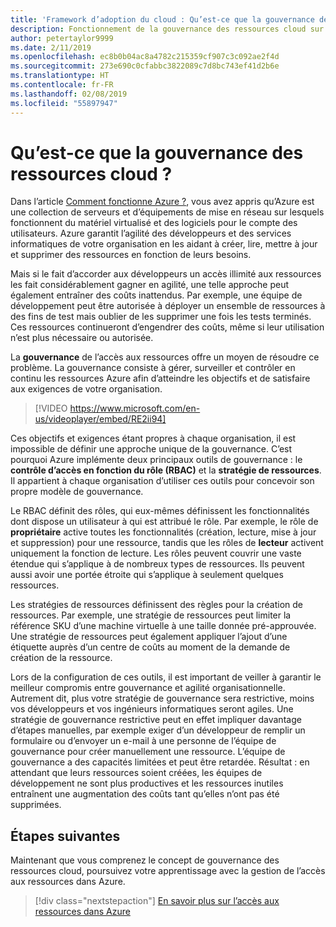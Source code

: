 ```yaml
---
title: 'Framework d’adoption du cloud : Qu’est-ce que la gouvernance des ressources cloud ?'
description: Fonctionnement de la gouvernance des ressources cloud sur Azure
author: petertaylor9999
ms.date: 2/11/2019
ms.openlocfilehash: ec8b0b04ac8a4782c215359cf907c3c092ae2f4d
ms.sourcegitcommit: 273e690c0cfabbc3822089c7d8bc743ef41d2b6e
ms.translationtype: HT
ms.contentlocale: fr-FR
ms.lasthandoff: 02/08/2019
ms.locfileid: "55897947"
---
```

<!-- markdownlint-disable MD026 -->

# <a name="what-is-cloud-resource-governance"></a>Qu’est-ce que la gouvernance des ressources cloud ?

Dans l’article [Comment fonctionne Azure ?](what-is-azure.md), vous avez appris qu’Azure est une collection de serveurs et d’équipements de mise en réseau sur lesquels fonctionnent du matériel virtualisé et des logiciels pour le compte des utilisateurs. Azure garantit l’agilité des développeurs et des services informatiques de votre organisation en les aidant à créer, lire, mettre à jour et supprimer des ressources en fonction de leurs besoins.

Mais si le fait d’accorder aux développeurs un accès illimité aux ressources les fait considérablement gagner en agilité, une telle approche peut également entraîner des coûts inattendus. Par exemple, une équipe de développement peut être autorisée à déployer un ensemble de ressources à des fins de test mais oublier de les supprimer une fois les tests terminés. Ces ressources continueront d’engendrer des coûts, même si leur utilisation n’est plus nécessaire ou autorisée.

La **gouvernance** de l’accès aux ressources offre un moyen de résoudre ce problème. La gouvernance consiste à gérer, surveiller et contrôler en continu les ressources Azure afin d’atteindre les objectifs et de satisfaire aux exigences de votre organisation.

> [!VIDEO https://www.microsoft.com/en-us/videoplayer/embed/RE2ii94]

Ces objectifs et exigences étant propres à chaque organisation, il est impossible de définir une approche unique de la gouvernance. C’est pourquoi Azure implémente deux principaux outils de gouvernance : le **contrôle d’accès en fonction du rôle (RBAC)** et la **stratégie de ressources**. Il appartient à chaque organisation d’utiliser ces outils pour concevoir son propre modèle de gouvernance.

Le RBAC définit des rôles, qui eux-mêmes définissent les fonctionnalités dont dispose un utilisateur à qui est attribué le rôle. Par exemple, le rôle de **propriétaire** active toutes les fonctionnalités (création, lecture, mise à jour et suppression) pour une ressource, tandis que les rôles de **lecteur** activent uniquement la fonction de lecture. Les rôles peuvent couvrir une vaste étendue qui s’applique à de nombreux types de ressources. Ils peuvent aussi avoir une portée étroite qui s’applique à seulement quelques ressources.

Les stratégies de ressources définissent des règles pour la création de ressources. Par exemple, une stratégie de ressources peut limiter la référence SKU d’une machine virtuelle à une taille donnée pré-approuvée. Une stratégie de ressources peut également appliquer l’ajout d’une étiquette auprès d’un centre de coûts au moment de la demande de création de la ressource.

Lors de la configuration de ces outils, il est important de veiller à garantir le meilleur compromis entre gouvernance et agilité organisationnelle. Autrement dit, plus votre stratégie de gouvernance sera restrictive, moins vos développeurs et vos ingénieurs informatiques seront agiles. Une stratégie de gouvernance restrictive peut en effet impliquer davantage d’étapes manuelles, par exemple exiger d’un développeur de remplir un formulaire ou d’envoyer un e-mail à une personne de l’équipe de gouvernance pour créer manuellement une ressource. L’équipe de gouvernance a des capacités limitées et peut être retardée. Résultat : en attendant que leurs ressources soient créées, les équipes de développement ne sont plus productives et les ressources inutiles entraînent une augmentation des coûts tant qu’elles n’ont pas été supprimées.

## <a name="next-steps"></a>Étapes suivantes

Maintenant que vous comprenez le concept de gouvernance des ressources cloud, poursuivez votre apprentissage avec la gestion de l’accès aux ressources dans Azure.

> [!div class="nextstepaction"]
> [En savoir plus sur l’accès aux ressources dans Azure](azure-resource-access.md)
